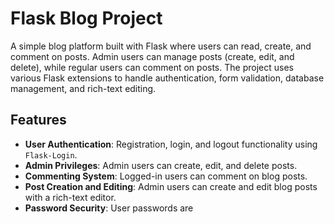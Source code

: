 # Flask Blog Project

A simple blog platform built with Flask where users can read, create, and comment on posts. Admin users can manage posts (create, edit, and delete), while regular users can comment on posts. The project uses various Flask extensions to handle authentication, form validation, database management, and rich-text editing.

## Features

- **User Authentication**: Registration, login, and logout functionality using `Flask-Login`.
- **Admin Privileges**: Admin users can create, edit, and delete posts.
- **Commenting System**: Logged-in users can comment on blog posts.
- **Post Creation and Editing**: Admin users can create and edit blog posts with a rich-text editor.
- **Password Security**: User passwords are
